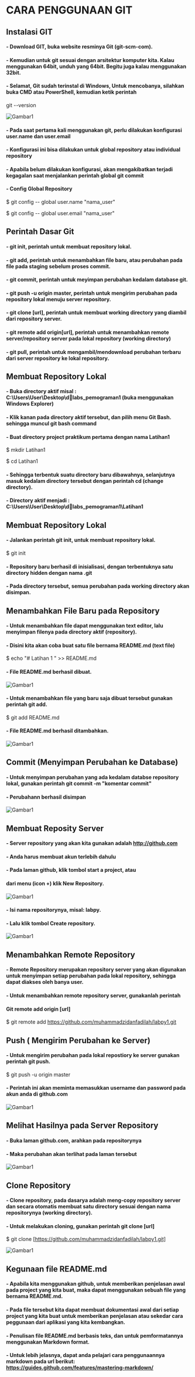 # CARA PENGGUNAAN GIT

## Instalasi GIT

#### - Download GIT, buka website resminya Git (git-scm-com). 
#### - Kemudian untuk git sesuai dengan arsitektur komputer kita. Kalau menggunakan 64bit, unduh yang 64bit. Begitu juga kalau menggunakan 32bit.
#### - Selamat, Git sudah terinstal di Windows, Untuk mencobanya, silahkan buka CMD atau PowerShell, kemudian ketik perintah

git --version

![Gambar1](GAMBAR/1.jpeg)

#### - Pada saat pertama kali menggunakan git, perlu dilakukan konfigurasi user.name dan user.email
#### - Konfigurasi ini bisa dilakukan untuk global repository atau individual repository
#### - Apabila belum dilakukan konfigurasi, akan mengakibatkan terjadi kegagalan saat menjalankan perintah global git commit


#### - Config Global Repository

$ git config -- global user.name "nama_user"


$ git config -- global user.email "nama_user"


## Perintah Dasar Git


#### - git init, perintah untuk membuat repository lokal.
#### - git add, perintah untuk menambahkan file baru, atau perubahan pada file pada staging sebelum proses commit.
#### - git commit, perintah untuk meyimpan perubahan kedalam database git.
#### - git push -u origin master, perintah untuk mengirim perubahan pada repository lokal menuju server repository.
#### - git clone [url], perintah untuk membuat working directory yang diambil dari repository server.
#### - git remote add origin[url], perintah untuk menambahkan remote server/repository server pada lokal repository (working directory)
#### - git pull, perintah untuk mengambil/mendownload perubahan terbaru dari server repository ke lokal repository.

## Membuat Repository Lokal

#### - Buka directory aktif misal : C:\Users\User\Desktop\dlabs_pemograman1 (buka menggunakan Windows Explorer)
#### - Klik kanan pada directory aktif tersebut, dan pilih menu Git Bash. sehingga muncul git bash command
#### - Buat directory project praktikum pertama dengan nama Latihan1

$ mkdir Latihan1


$ cd Latihan1

#### - Sehingga terbentuk suatu directory baru dibawahnya, selanjutnya masuk kedalam directory tersebut dengan perintah cd (change directory).
#### - Directory aktif menjadi : C:\Users\User\Desktop\dlabs_pemograman1\Latihan1

## Membuat Repository Lokal

#### - Jalankan perintah git init, untuk membuat repository lokal.

$ git init

#### - Repository baru berhasil di inisialisasi, dengan terbentuknya satu directory hidden dengan nama .git
#### - Pada directory tersebut, semua perubahan pada working directory akan disimpan.

## Menambahkan File Baru pada Repository

#### - Untuk menambahkan file dapat menggunakan text editor, lalu menyimpan filenya pada directory aktif (repository).
#### - Disini kita akan coba buat satu file bernama README.md (text file)

$ echo "# Latihan 1 " >> README.md

#### - File README.md berhasil dibuat.
![Gambar1](GAMBAR/4.jpeg)
#### - Untuk menambahkan file yang baru saja dibuat tersebut gunakan perintah git add.

$ git add README.md

#### - File README.md berhasil ditambahkan.

![Gambar1](GAMBAR/5.jpeg)

## Commit (Menyimpan Perubahan ke Database)

#### - Untuk menyimpan perubahan yang ada kedalam databse repository lokal, gunakan perintah git commit -m "komentar commit"
#### - Perubahann berhasil disimpan

![Gambar1](GAMBAR/6.jpeg)

## Membuat Reposity Server

#### - Server repository yang akan kita gunakan adalah http://github.com
#### - Anda harus membuat akun terlebih dahulu
#### - Pada laman github, klik tombol start a project, atau 
####   dari menu (icon +) klik New Repository.

![Gambar1](GAMBAR/12.png)
#### - Isi nama repositorynya, misal: labpy.
#### - Lalu klik tombol Create repository.

![Gambar1](GAMBAR/20.jpg)

## Menambahkan Remote Repository

#### - Remote Repository merupakan repository server yang akan digunakan untuk menyimpan setiap perubahan pada lokal repository, sehingga dapat diakses oleh banya user.
#### - Untuk menambahkan remote repository server, gunakanlah perintah
####  Git remote add origin [url]

$ git remote add https://github.com/muhammadzidanfadilah/labpy1.git

## Push ( Mengirim Perubahan ke Server)

#### - Untuk mengirim perubahan pada lokal repostiory ke server gunakan perintah git push.

$ git push -u origin master

#### - Perintah ini akan meminta memasukkan username dan password pada akun anda di github.com

![Gambar1](GAMBAR/11.jpeg)

## Melihat Hasilnya pada Server Repository

#### - Buka laman github.com, arahkan pada repositorynya
#### - Maka perubahan akan terlihat pada laman tersebut

![Gambar1](GAMBAR/20.jpg)


## Clone Repository

#### - Clone repository, pada dasarya adalah meng-copy repository server dan secara otomatis membuat satu directory sesuai dengan nama repositorynya (working directory).
#### - Untuk melakukan cloning, gunakan perintah git clone [url]


$ git clone [https://github.com/muhammadzidanfadilah/labpy1.git]


![Gambar1](GAMBAR/21.jpg)

## Kegunaan file README.md

#### - Apabila kita menggunakan github, untuk memberikan penjelasan awal pada project yang kita buat, maka dapat menggunakan sebuah file yang bernama README.md.
#### - Pada file tersebut kita dapat membuat dokumentasi awal dari setiap project yang kita buat untuk memberikan penjelasan atau sekedar cara peggunaan dari aplikasi yang kita kembangkan.
#### - Penulisan file README.md berbasis teks, dan untuk pemformatannya menggunakan Markdown format.
#### - Untuk lebih jelasnya, dapat anda pelajari cara penggunaannya markdown pada url berikut: https://guides.github.com/features/mastering-markdown/

